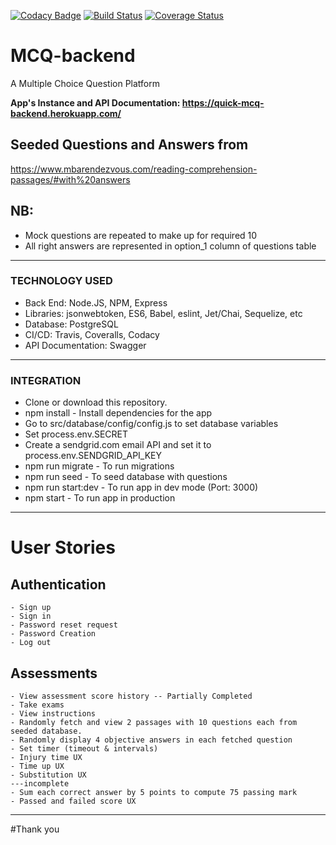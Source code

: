 [![Codacy Badge](https://app.codacy.com/project/badge/Grade/00aa50a8c507486392a2d7a84f973d40)](https://www.codacy.com/manual/torsami77/mcs-backend?utm_source=github.com&amp;utm_medium=referral&amp;utm_content=torsami77/mcs-backend&amp;utm_campaign=Badge_Grade) [![Build Status](https://travis-ci.org/torsami77/mcs-backend.svg?branch=develop)](https://travis-ci.org/torsami77/mcs-backend) [![Coverage Status](https://coveralls.io/repos/github/torsami77/mcs-backend/badge.svg)](https://coveralls.io/github/torsami77/mcs-backend)

# MCQ-backend
A Multiple Choice Question Platform

**App's Instance and API Documentation:  https://quick-mcq-backend.herokuapp.com/**

## Seeded Questions and Answers from 
https://www.mbarendezvous.com/reading-comprehension-passages/#with%20answers

## NB: 
- Mock questions are repeated to make up for required 10
- All right answers are represented in option_1 column of questions table
___
### TECHNOLOGY USED
+ Back End: Node.JS, NPM, Express
+ Libraries: jsonwebtoken, ES6, Babel, eslint, Jet/Chai, Sequelize, etc
+ Database: PostgreSQL
+ CI/CD: Travis, Coveralls, Codacy
+ API Documentation: Swagger
___
### INTEGRATION
- Clone or download this repository.
- npm install - Install dependencies for the app
- Go to src/database/config/config.js to set database variables
- Set process.env.SECRET
- Create a sendgrid.com email API and set it to process.env.SENDGRID_API_KEY
- npm run migrate - To run migrations
- npm run seed - To seed database with questions
- npm run start:dev - To run app in dev mode (Port: 3000)
- npm start - To run app in production 
___

# User Stories
## Authentication
	- Sign up
	- Sign in
	- Password reset request
	- Password Creation
	- Log out

## Assessments
	- View assessment score history -- Partially Completed
	- Take exams
	- View instructions
	- Randomly fetch and view 2 passages with 10 questions each from seeded database.
	- Randomly display 4 objective answers in each fetched question
	- Set timer (timeout & intervals)
	- Injury time UX
	- Time up UX
	- Substitution UX
	---incomplete
	- Sum each correct answer by 5 points to compute 75 passing mark
	- Passed and failed score UX

___
#Thank you
